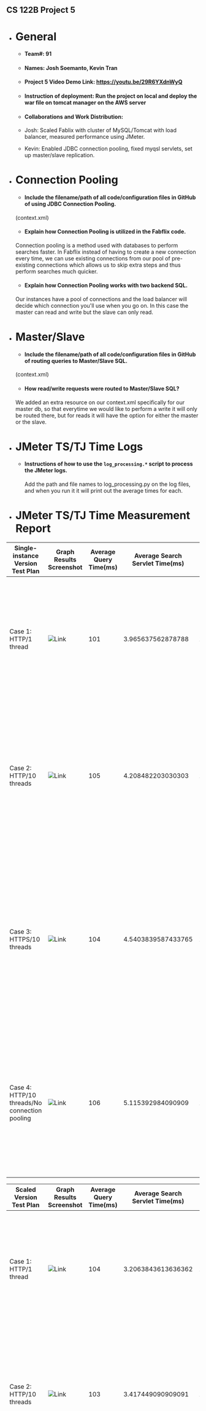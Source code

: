 ## CS 122B Project 5

- # General
    - #### Team#: 91
    
    - #### Names: Josh Soemanto, Kevin Tran
    
    - #### Project 5 Video Demo Link: https://youtu.be/29R6YXdnWyQ

    - #### Instruction of deployment: Run the project on local and deploy the war file on tomcat manager on the AWS server

    - #### Collaborations and Work Distribution: 
    - Josh: Scaled Fablix with cluster of MySQL/Tomcat with load balancer, measured performance using JMeter.  
    - Kevin: Enabled JDBC connection pooling, fixed myqsl servlets, set up master/slave replication.


- # Connection Pooling
    - #### Include the filename/path of all code/configuration files in GitHub of using JDBC Connection Pooling.
    (context.xml)
    - #### Explain how Connection Pooling is utilized in the Fabflix code.
     Connection pooling is a method used with databases to perform searches faster. In Fabflix instead of having to create a new connection every time, we can use existing connections from our pool of pre-existing connections which allows us to skip extra steps and thus perform searches much quicker. 
    - #### Explain how Connection Pooling works with two backend SQL.
    Our instances have a pool of connections and the load balancer will decide which connection you'll use when you go on. In this case the master can read and write but the slave can only read.

- # Master/Slave
    - #### Include the filename/path of all code/configuration files in GitHub of routing queries to Master/Slave SQL.
    (context.xml)
    - #### How read/write requests were routed to Master/Slave SQL?
    We added an extra resource on our context.xml specifically for our master db, so that everytime we would like to perform a write it will only be routed there, but for reads it will have the option for either the master or the slave.

- # JMeter TS/TJ Time Logs
    - #### Instructions of how to use the `log_processing.*` script to process the JMeter logs.
      Add the path and file names to log_processing.py on the log files, and when you run it it will print out the average times for each.

- # JMeter TS/TJ Time Measurement Report

| **Single-instance Version Test Plan**          | **Graph Results Screenshot** | **Average Query Time(ms)** | **Average Search Servlet Time(ms)** | **Average JDBC Time(ms)** | **Analysis** |
|------------------------------------------------|------------------------------|----------------------------|-------------------------------------|---------------------------|--------------|
| Case 1: HTTP/1 thread                          | ![Link](../main/img/Single%201%20Connection.png) | 101                        | 3.965637562878788                 | 1.825863778030303      | Seeing how this is with connection pooling and with only 1 thread this should be the fastest time single case time since the server is under the least amount of stress here.           |
| Case 2: HTTP/10 threads                        | ![Link](../main/img/Single%2010%20Connection.png) | 105                        | 4.208482203030303                  | 1.6115404234848485    | Seeing how this is with connection pooling with 10 threads it’s expected to be a little slower than the first case with only 1 thread, but it still shouldn’t be a significantly large difference.           |
| Case 3: HTTPS/10 threads                       | ![Link](../main/img/Single%2010%20Connection%20HTTPS.png) | 104                        | 4.5403839587433765             | 1.8364649087812264    | Seeing how this is almost identical to Case 2 with connection pooling with 10 threads it should have almost no difference, but with HTTPS it should realistically be “slightly” slower since it’s secure and it has to send extra information.           |
| Case 4: HTTP/10 threads/No connection pooling  | ![Link](../main/img/Single%2010%20No%20Connection.png) | 106                        | 5.115392984090909                  | 1.2669663950757575          | This should be the slowest out of all the cases seeing how it has no connection pooling and 10 threads, which proves to be the case here. This proves that connection pooling is indeed beneficial.           |

| **Scaled Version Test Plan**                   | **Graph Results Screenshot** | **Average Query Time(ms)** | **Average Search Servlet Time(ms)** | **Average JDBC Time(ms)** | **Analysis** |
|------------------------------------------------|------------------------------|----------------------------|-------------------------------------|---------------------------|--------------|
| Case 1: HTTP/1 thread                          | ![Link](../main/img/Scaled%201%20Connection.png) | 104                       | 3.2063843613636362          | 1.0459005606060605           | This should be the fastest out of all the times since it’s with the scaled version and has connection pooling and only 1 thread sending requests.           |
| Case 2: HTTP/10 threads                        | ![Link](../main/img/Scaled%2010%20Connection.png) | 103                      | 3.417449090909091             | 1.3724243015151516         | This should be a bit slower than scaled Case 1 since it has 10 threads, but still faster than Case 2 of the single instance version seeing how we have scaled it upwards.           |
| Case 3: HTTP/10 threads/No connection pooling  | ![Link](../main/img/Scaled%2010%20No%20Connection.png) | 102                       | 5.335480392884179               | 1.697641626040878          | This should be a little slower than the previous scaled version cases since it doesn’t have connection pooling, but should still be near comparable to the other connection pooling single instance cases.           |
